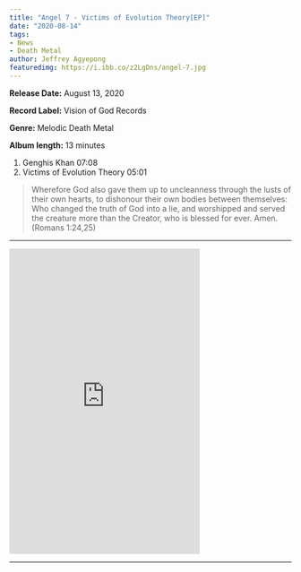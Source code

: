 ```yaml
---
title: "Angel 7 - Victims of Evolution Theory[EP]"
date: "2020-08-14"
tags:
- News
- Death Metal
author: Jeffrey Agyepong
featuredimg: https://i.ibb.co/z2LgDns/angel-7.jpg
---
```


**Release Date:** August 13, 2020 

**Record Label:** Vision of God Records

**Genre:** Melodic Death Metal 

**Album length:** 13 minutes

1. Genghis Khan 07:08 <br>
2. Victims of Evolution Theory 05:01

> Wherefore God also gave them up to uncleanness through the lusts of their own hearts, to dishonour their own bodies between themselves: Who changed the truth of God into a lie, and worshipped and served the creature more than the Creator, who is blessed for ever. Amen. (Romans 1:24,25)

* * *

<iframe style="border: 0; width: 340px; height: 545px;" src="https://bandcamp.com/EmbeddedPlayer/album=485305084/size=large/bgcol=ffffff/linkcol=0687f5/transparent=true/" seamless><a href="https://7angel.bandcamp.com/album/victims-of-evolution-theory">Victims of Evolution Theory by Angel 7</a></iframe>

* * *


